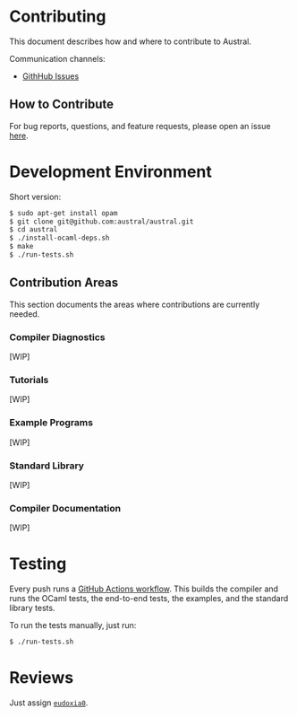 # Contributing

This document describes how and where to contribute to Austral.

Communication channels:

- [GithHub Issues][issues]

[issues]: https://github.com/austral/austral/issues

## How to Contribute

For bug reports, questions, and feature requests, please open an issue
[here][issues].

# Development Environment

Short version:

```bash
$ sudo apt-get install opam
$ git clone git@github.com:austral/austral.git
$ cd austral
$ ./install-ocaml-deps.sh
$ make
$ ./run-tests.sh
```

## Contribution Areas

This section documents the areas where contributions are currently needed.

### Compiler Diagnostics

[WIP]

### Tutorials

[WIP]

### Example Programs

[WIP]

### Standard Library

[WIP]

### Compiler Documentation

[WIP]

# Testing

Every push runs a [GitHub Actions workflow][ci]. This builds the compiler and
runs the OCaml tests, the end-to-end tests, the examples, and the standard
library tests.

To run the tests manually, just run:

```bash
$ ./run-tests.sh
```

[ci]: https://github.com/austral/austral/blob/master/.github/workflows/build-and-test.yml

# Reviews

Just assign [`eudoxia0`][eudoxia].

[eudoxia]: https://github.com/eudoxia0/

